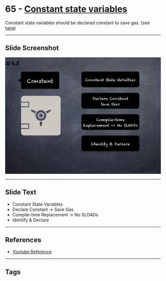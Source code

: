 # 65 - [Constant state variables](Constant%20state%20variables.md)
Constant state variables should be declared constant to save gas. (see [here](https://github.com/crytic/slither/wiki/Detector-Documentation#state-variables-that-could-be-declared-constant))

___
## Slide Screenshot
![065.jpg](../../images/4.%20Pitfalls%20and%20Best%20Practices%20101/065.jpg)
___
## Slide Text
- Constant State Variables
- Declare Constant -> Save Gas
- Compile-time Replacement -> No SLOADs
- Identify & Declare
___
## References
- [Youtube Reference](https://youtu.be/byA3MLLiKMM?t=244)
___
## Tags